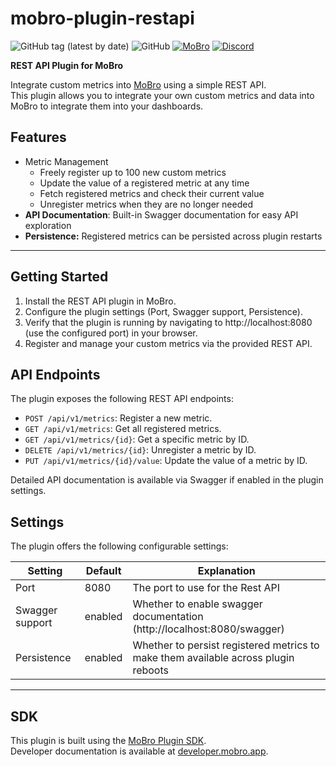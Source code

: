 # mobro-plugin-restapi

![GitHub tag (latest by date)](https://img.shields.io/github/v/tag/ModBros/mobro-plugin-restapi?label=version)
![GitHub](https://img.shields.io/github/license/ModBros/mobro-plugin-restapi)
[![MoBro](https://img.shields.io/badge/-MoBro-red.svg)](https://mobro.app)
[![Discord](https://img.shields.io/discord/620204412706750466.svg?color=7389D8&labelColor=6A7EC2&logo=discord&logoColor=ffffff&style=flat-square)](https://discord.com/invite/DSNX4ds)

**REST API Plugin for MoBro**

Integrate custom metrics into [MoBro](https://mobro.app) using a simple REST API.  
This plugin allows you to integrate your own custom metrics and data into MoBro to integrate them into your dashboards.

## Features

* Metric Management
    * Freely register up to 100 new custom metrics
    * Update the value of a registered metric at any time
    * Fetch registered metrics and check their current value
    * Unregister metrics when they are no longer needed
* **API Documentation**: Built-in Swagger documentation for easy API exploration
* **Persistence:** Registered metrics can be persisted across plugin restarts

---

## Getting Started

1. Install the REST API plugin in MoBro.
2. Configure the plugin settings (Port, Swagger support, Persistence).
3. Verify that the plugin is running by navigating to http://localhost:8080 (use the configured port) in your browser.
4. Register and manage your custom metrics via the provided REST API.

## API Endpoints

The plugin exposes the following REST API endpoints:

* `POST /api/v1/metrics`: Register a new metric.
* `GET /api/v1/metrics`: Get all registered metrics.
* `GET /api/v1/metrics/{id}`: Get a specific metric by ID.
* `DELETE /api/v1/metrics/{id}`: Unregister a metric by ID.
* `PUT /api/v1/metrics/{id}/value`: Update the value of a metric by ID.

Detailed API documentation is available via Swagger if enabled in the plugin settings.

## Settings

The plugin offers the following configurable settings:

| Setting         | Default | Explanation                                                                        |
|-----------------|---------|------------------------------------------------------------------------------------|
| Port            | 8080    | The port to use for the Rest API                                                   |
| Swagger support | enabled | Whether to enable swagger documentation (http://localhost:8080/swagger)            |
| Persistence     | enabled | Whether to persist registered metrics to make them available across plugin reboots |

---

## SDK

This plugin is built using the [MoBro Plugin SDK](https://github.com/ModBros/mobro-plugin-sdk).  
Developer documentation is available at [developer.mobro.app](https://developer.mobro.app).
